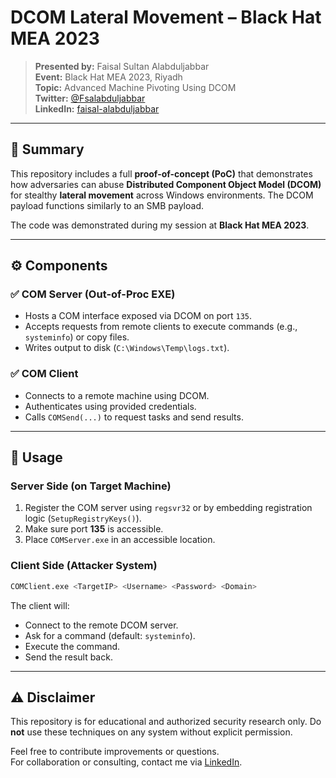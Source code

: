 # DCOM Lateral Movement – Black Hat MEA 2023

> **Presented by:** Faisal Sultan Alabduljabbar  
> **Event:** Black Hat MEA 2023, Riyadh  
> **Topic:** Advanced Machine Pivoting Using DCOM  
> **Twitter:** [@Fsalabduljabbar](https://x.com/Fsalabduljabbar)  
> **LinkedIn:** [faisal-alabduljabbar](https://www.linkedin.com/in/faisal-alabduljabbar-%F0%9F%87%B8%F0%9F%87%A6-24309013a/)

---

## 🧠 Summary

This repository includes a full **proof-of-concept (PoC)** that demonstrates how adversaries can abuse **Distributed Component Object Model (DCOM)** for stealthy **lateral movement** across Windows environments. The DCOM payload functions similarly to an SMB payload.

The code was demonstrated during my session at **Black Hat MEA 2023**.

---

## ⚙️ Components

### ✅ COM Server (Out-of-Proc EXE)

- Hosts a COM interface exposed via DCOM on port `135`.
- Accepts requests from remote clients to execute commands (e.g., `systeminfo`) or copy files.
- Writes output to disk (`C:\Windows\Temp\logs.txt`).

### ✅ COM Client

- Connects to a remote machine using DCOM.
- Authenticates using provided credentials.
- Calls `COMSend(...)` to request tasks and send results.

---

## 🚀 Usage

### Server Side (on Target Machine)

1. Register the COM server using `regsvr32` or by embedding registration logic (`SetupRegistryKeys()`).
2. Make sure port **135** is accessible.
3. Place `COMServer.exe` in an accessible location.

### Client Side (Attacker System)

```bash
COMClient.exe <TargetIP> <Username> <Password> <Domain>
```

The client will:

- Connect to the remote DCOM server.
- Ask for a command (default: `systeminfo`).
- Execute the command.
- Send the result back.

---

## ⚠️ Disclaimer

This repository is for educational and authorized security research only. Do **not** use these techniques on any system without explicit permission.

Feel free to contribute improvements or questions.  
For collaboration or consulting, contact me via [LinkedIn](https://www.linkedin.com/in/faisal-alabduljabbar-%F0%9F%87%B8%F0%9F%87%A6-24309013a/).
